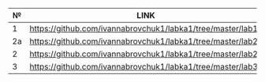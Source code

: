 
№  | LINK
---|-----------------------------------------------------------
1  | https://github.com/ivannabrovchuk1/labka1/tree/master/lab1
2a | https://github.com/ivannabrovchuk1/labka1/tree/master/lab2a
2  | https://github.com/ivannabrovchuk1/labka1/tree/master/lab2
3  | https://github.com/ivannabrovchuk1/labka1/tree/master/lab3
